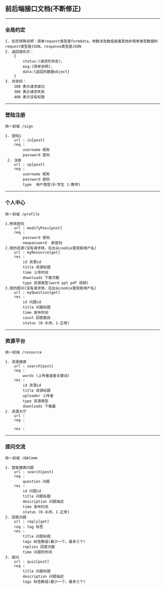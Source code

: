 ## 前后端接口文档(不断修正)
---
### 全局约定
    1. 如无特殊说明：简单request类型是formdata，参数涉及数组或者其他非简单类型数据的request类型是JSON，response类型是JSON
    2. 返回值形式：
        {
            status:(请求的状态)，
            msg:(简单说明)，
            data:{返回的数据object}
        }
    3. 状态码： 
        200 表示请求成功
        300 表示请求失败
        400 表示没有权限
---
### 登陆注册
    统一前缀 /sign

    1. 登陆1
        url : in[post]
        req : 
            username 昵称
            password 密码
     2. 注册
        url : up[post]
        req : 
            username 昵称
            password 密码
            type  用户类型(0:学生 1:教师)
---
### 个人中心
    统一前缀 /profile

    1.修改密码
        url : modifyPass[post]
        req :
            password 密码
            newpassword  新密码
    2.我的资源(没有请求体，后台从cookie里获取用户名)
        url : myResource[get]
        res :
            id 资源id
            title 资源标题
            time 上传时间
            downloads 下载次数
            type 资源类型(word ppt pdf 视频)
    3.我的提问(没有请求体，后台从cookie里获取用户名)
        url : myQuestion[get]
        res :
            id 问题id
            title 问题标题
            time 发布时间
            count 回答数目
            status (0-关闭，1-正常)
---
### 资源平台
    统一前缀 /resource

    1. 资源搜索
        url : search[post]
        req : 
            words (上传者或者关键词)
        res :
            id 资源id
            title 资源标题
            uploader 上传者
            type 资源类型
            downloads 下载量
    2. 资源大厅
        url : 
        req : 
           
        res :
           
---
### 提问交流
    统一前缀 /QAComm

    1. 智能搜索问题
        url : search[post]
        req : 
            question 问题
        res :
            id 问题id
            title 问题标题
            description 问题描述
            time 发布时间
            status (0-关闭，1-正常)
    2. 回答问题
        url : reply[get]
        req : tag 标签
        res : 
            title 问题标题
            tags 标签数组(最少一个，最多三个)
            replies 回答次数
            time 问题的时间
    3. 提问
        url : quiz[post]
        req : 
            title 问题标题
            description 问题描述
            tags 标签数组(最少一个，最多三个)


